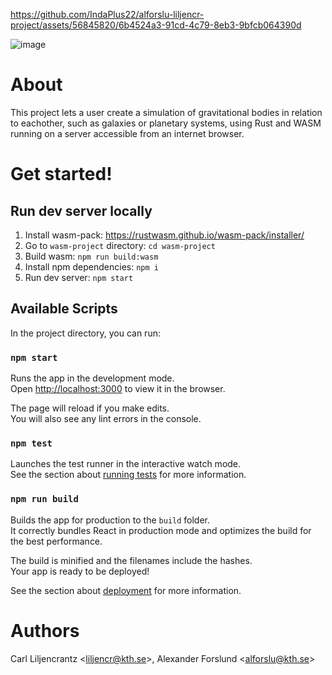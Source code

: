 https://github.com/IndaPlus22/alforslu-liljencr-project/assets/56845820/6b4524a3-91cd-4c79-8eb3-9bfcb064390d

![image](https://user-images.githubusercontent.com/56845820/236471712-f9b44f80-8e05-4980-ae3e-811f7d9d0700.png)

# About
This project lets a user create a simulation of gravitational bodies in relation to eachother, such as galaxies or planetary systems, using Rust and WASM running on a server accessible from an internet browser.

# Get started!

## Run dev server locally

1. Install wasm-pack: https://rustwasm.github.io/wasm-pack/installer/
2. Go to `wasm-project` directory: `cd wasm-project`
3. Build wasm: `npm run build:wasm`
4. Install npm dependencies: `npm i`
5. Run dev server: `npm start`

## Available Scripts

In the project directory, you can run:

### `npm start`

Runs the app in the development mode.\
Open [http://localhost:3000](http://localhost:3000) to view it in the browser.

The page will reload if you make edits.\
You will also see any lint errors in the console.

### `npm test`

Launches the test runner in the interactive watch mode.\
See the section about [running tests](https://facebook.github.io/create-react-app/docs/running-tests) for more information.

### `npm run build`

Builds the app for production to the `build` folder.\
It correctly bundles React in production mode and optimizes the build for the best performance.

The build is minified and the filenames include the hashes.\
Your app is ready to be deployed!

See the section about [deployment](https://facebook.github.io/create-react-app/docs/deployment) for more information.


# Authors
Carl Liljencrantz \<liljencr@kth.se\>, Alexander Forslund \<alforslu@kth.se\>
